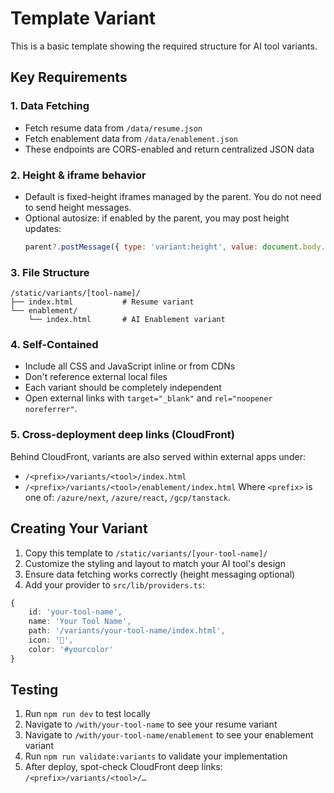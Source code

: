 # Template Variant

This is a basic template showing the required structure for AI tool variants.

## Key Requirements

### 1. Data Fetching
- Fetch resume data from `/data/resume.json`
- Fetch enablement data from `/data/enablement.json`
- These endpoints are CORS-enabled and return centralized JSON data

### 2. Height & iframe behavior
- Default is fixed-height iframes managed by the parent. You do not need to send height messages.
- Optional autosize: if enabled by the parent, you may post height updates:
  ```javascript
  parent?.postMessage({ type: 'variant:height', value: document.body.scrollHeight }, '*');
  ```

### 3. File Structure
```
/static/variants/[tool-name]/
├── index.html           # Resume variant
└── enablement/
    └── index.html       # AI Enablement variant
```

### 4. Self-Contained
- Include all CSS and JavaScript inline or from CDNs
- Don't reference external local files
- Each variant should be completely independent
- Open external links with `target="_blank"` and `rel="noopener noreferrer"`.

### 5. Cross-deployment deep links (CloudFront)
Behind CloudFront, variants are also served within external apps under:
- `/<prefix>/variants/<tool>/index.html`
- `/<prefix>/variants/<tool>/enablement/index.html`
Where `<prefix>` is one of: `/azure/next`, `/azure/react`, `/gcp/tanstack`.

## Creating Your Variant

1. Copy this template to `/static/variants/[your-tool-name]/`
2. Customize the styling and layout to match your AI tool's design
3. Ensure data fetching works correctly (height messaging optional)
4. Add your provider to `src/lib/providers.ts`:
```typescript
{
    id: 'your-tool-name',
    name: 'Your Tool Name',
    path: '/variants/your-tool-name/index.html',
    icon: '🤖',
    color: '#yourcolor'
}
```

## Testing
1. Run `npm run dev` to test locally
2. Navigate to `/with/your-tool-name` to see your resume variant
3. Navigate to `/with/your-tool-name/enablement` to see your enablement variant
4. Run `npm run validate:variants` to validate your implementation
5. After deploy, spot-check CloudFront deep links: `/<prefix>/variants/<tool>/…`
